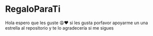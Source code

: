 # RegaloParaTi
Hola espero que les guste 😩❤️ si les gusta porfavor apoyarme un una estrella al repositorio y te lo agradecería si me sigues 
